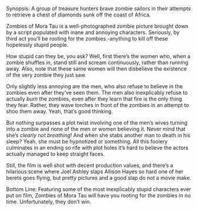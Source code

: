 Synopsis: A group of treasure hunters brave zombie sailors in their attempts to retrieve a chest of diamonds sunk off the coast of Africa.

Zombies of Mora Tau is a well-photographed zombie picture brought down by a script populated with inane and annoying characters.  Seriously, by third act you’ll be rooting for the zombies -anything to kill off these hopelessly stupid people. 

How stupid can they be, you ask?  Well, first there’s the women who, when a zombie shuffles in, stand still and scream continuously, rather than running away.  Also, note that these same women will then disbelieve the existence of the very zombie they just saw. 

Only slightly less annoying are the men, who also refuse to believe in the zombies even after they’ve seen them.  The men also inexplicably refuse to actually <em>burn</em> the zombies, even after they learn that fire is the only thing they fear. Rather, they wave torches in front of the zombies in an attempt to shoo them away.  Yeah, that’s good thinking.

But nothing surpasses a plot twist involving one of the men’s wives turning into a zombie and none of the men or women believing it.  Never mind that she’s <em>clearly not breathing</em>!  And when she stabs another man to death in his sleep? Yeah, she must be hypnotized or something.  All this foolery culminates in an ending so rife with plot holes it’s hard to believe the actors actually managed to keep straight faces.

Still, the film is well shot with decent production values, and there’s a  hilarious scene where Joel Ashley slaps Allison Hayes so hard one of her berets goes flying, but pretty pictures and a good slap do not a movie make.

Bottom Line: Featuring some of the most inexplicably stupid characters ever put on film, Zombies of Mora Tau will have you rooting for the zombies in no time.  Unfortunately, they don’t win.